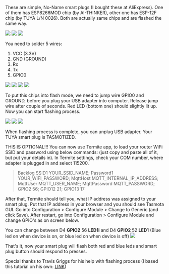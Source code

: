 These are simple, No-Name smart plugs (I bought these at AliExpress). One of them has ESP8266MOD chip (by AI-THINKER), other one has ESP-12F chip (by TUYA L/N 0026). Both are actually same chips and are flashed the same way.

![](https://github.com/cholek3/Test-repo/blob/master/Resize%20of%201a.jpg?raw=true)  ![](https://github.com/cholek3/Test-repo/blob/master/Resize%20of%201b.jpg?raw=true)  ![](https://github.com/cholek3/Test-repo/blob/master/Resize%20of%201c.jpg?raw=true)


You need to solder 5 wires:
1. VCC (3.3V)
2. GND (GROUND)
3. Rx
4. Tx
5. GPIO0

![](https://github.com/cholek3/Test-repo/blob/master/Resize%20of%201e.jpg?raw=true)  ![](https://github.com/cholek3/Test-repo/blob/master/Resize%20of%201d.jpg?raw=true)  ![](https://github.com/cholek3/Test-repo/blob/master/Resize%20of%202a.jpg?raw=true)  ![](https://github.com/cholek3/Test-repo/blob/master/Resize%20of%202b.jpg?raw=true)

To put this chips into flash mode, we need to jump wire GPIO0 and GROUND, before you plug your USB adapter into computer. Release jump wire after couple of seconds. Red LED (bottom one) should slightly lit up. Now you can start flashing process.

![](https://github.com/cholek3/Test-repo/blob/master/Resize%20of%203a.jpg?raw=true)  ![](https://github.com/cholek3/Test-repo/blob/master/Resize%20of%203b.jpg?raw=true)  ![](https://github.com/cholek3/Test-repo/blob/master/Resize%20of%203c.jpg?raw=true)

When flashing process is complete, you can unplug USB adapter. Your TUYA smart plug is TASMOTIZED.

THIS IS OPTIONAL!!!
You can now use Termite app, to load your router WiFi SSID and password using below commands:
(just copy and paste all of it, but put your details in). In Termite settings, check your COM number, where adapter is plugged in and select 115200.

> Backlog SSID1 YOUR_SSID_NAME; Password1 YOUR_WIFI_PASSWORD; MqttHost MQTT_INTERNAL_IP_ADDRESS; MqttUser MQTT_USER_NAME; MqttPassword MQTT_PASSWORD; GPIO2 56; GPIO12 21; GPIO13 17



After that, Termite should tell you, what IP address was assigned to your smart plug. Put that IP address in your browser and you should see Tasmota GUI.
Go into Configuration > Configure Module > Change to Generic (and click Save).
After restart, go into Configuration > Configure Module and change GPIO's as on screen below.

You can change between D4 **GPIO2** 56 **LED1i** and D4 **GPIO2** 52 **LED1** (Blue led on when device is on, or blue led on when device is off)
![](https://github.com/cholek3/Test-repo/blob/master/Resize%20of%204a.jpg?raw=true)

That's it, now your smart plug will flash both red and blue leds and smart plug button should respond to presses.

Special thanks to Travis Griggs for his help with flashing process (I based this tutorial on his own: [LINK](https://github.com/arendst/Tasmota/wiki/SM-SO301)) 
